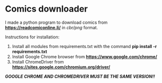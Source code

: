 # Comics downloader
I made a python program to download comics from **https://readcomiconline.li/** in *cbr/png* format.

Instructions for installation:
1. Install all modules from requirements.txt with the command **pip install -r requirements.txt**
2. Install Google Chrome browser from **https://www.google.com/chrome/**
3. Install ChromeDriver from **https://sites.google.com/chromium.org/driver/**

***GOOGLE CHROME AND CHROMEDRIVER MUST BE THE SAME VERSION!!***
